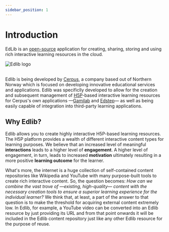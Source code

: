 ```yaml
---
sidebar_position: 1
---
```


# Introduction

EdLib is an [open-source](https://github.com/cerpus/Edlib/blob/master/LICENSE) application for creating, sharing, storing and using rich interactive learning resources in the cloud.

<div class="text--center">
    <img alt="Edlib logo" src="/img/edlib-logo.png" />
    <br/>
    <br/>
</div>

Edlib is being developed by [Cerpus](https://cerpus.com/), a company based out of Northern Norway which is focused on developing innovative educational services and applications. Edlib was specificlly developed to allow for the creation and subsequent management of [H5P](https://h5p.org/)-based interactive learning resources for Cerpus's own applications &mdash;[Gamilab](https://gamilab.com/) and [Edstep](https://edstep.com/)&mdash; as well as being easily capable of integration into third-party learning applications. 

## Why Edlib? 

Edlib allows you to create highly interactive H5P-based learning resources. The H5P platform provides a wealth of different interactive content types for learning purposes. We believe that an increased level of meaningful **interactions** leads to a higher level of **engagement**. A higher level of engagement, in turn, leads to increased **motivation** ultimately resulting in a more positive **learning outcome** for the learner.

What's more, the internet is a huge collection of self-contained content repositories like Wikipedia and YouTube with many purpose-built tools to create rich interactive content. So, the question becomes: *How can we combine the vast trove of &mdash;existing, high-quality&mdash; content with the necessary creation tools to ensure a superior learning experience for the individual learner?* We think that, at least, a part of the answer to that question is to make the threshold for acquiring external content extremely low. In Edlib, for example, a YouTube video can be converted into an Edlib resource by just providing its URL and from that point onwards it will be included in the Edlib content repository just like any other Edlib resource for the purpose of reuse.